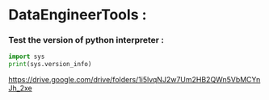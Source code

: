 # DataEngineerTools : 

### Test the version of python interpreter : 

```python
import sys
print(sys.version_info)
```

https://drive.google.com/drive/folders/1i5lvqNJ2w7Um2HB2QWn5VbMCYnJh_2xe 

